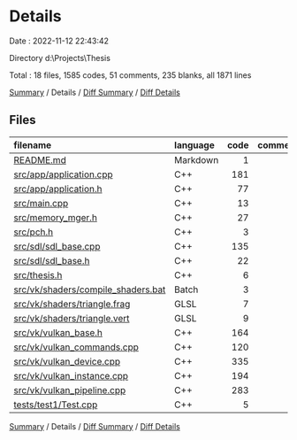 # Details

Date : 2022-11-12 22:43:42

Directory d:\\Projects\\Thesis

Total : 18 files,  1585 codes, 51 comments, 235 blanks, all 1871 lines

[Summary](results.md) / Details / [Diff Summary](diff.md) / [Diff Details](diff-details.md)

## Files
| filename | language | code | comment | blank | total |
| :--- | :--- | ---: | ---: | ---: | ---: |
| [README.md](/README.md) | Markdown | 1 | 0 | 1 | 2 |
| [src/app/application.cpp](/src/app/application.cpp) | C++ | 181 | 6 | 25 | 212 |
| [src/app/application.h](/src/app/application.h) | C++ | 77 | 5 | 11 | 93 |
| [src/main.cpp](/src/main.cpp) | C++ | 13 | 0 | 0 | 13 |
| [src/memory_mger.h](/src/memory_mger.h) | C++ | 27 | 5 | 9 | 41 |
| [src/pch.h](/src/pch.h) | C++ | 3 | 0 | 1 | 4 |
| [src/sdl/sdl_base.cpp](/src/sdl/sdl_base.cpp) | C++ | 135 | 0 | 15 | 150 |
| [src/sdl/sdl_base.h](/src/sdl/sdl_base.h) | C++ | 22 | 0 | 4 | 26 |
| [src/thesis.h](/src/thesis.h) | C++ | 6 | 0 | 3 | 9 |
| [src/vk/shaders/compile_shaders.bat](/src/vk/shaders/compile_shaders.bat) | Batch | 3 | 0 | 0 | 3 |
| [src/vk/shaders/triangle.frag](/src/vk/shaders/triangle.frag) | GLSL | 7 | 0 | 2 | 9 |
| [src/vk/shaders/triangle.vert](/src/vk/shaders/triangle.vert) | GLSL | 9 | 0 | 3 | 12 |
| [src/vk/vulkan_base.h](/src/vk/vulkan_base.h) | C++ | 164 | 4 | 29 | 197 |
| [src/vk/vulkan_commands.cpp](/src/vk/vulkan_commands.cpp) | C++ | 120 | 0 | 12 | 132 |
| [src/vk/vulkan_device.cpp](/src/vk/vulkan_device.cpp) | C++ | 335 | 1 | 60 | 396 |
| [src/vk/vulkan_instance.cpp](/src/vk/vulkan_instance.cpp) | C++ | 194 | 19 | 17 | 230 |
| [src/vk/vulkan_pipeline.cpp](/src/vk/vulkan_pipeline.cpp) | C++ | 283 | 11 | 42 | 336 |
| [tests/test1/Test.cpp](/tests/test1/Test.cpp) | C++ | 5 | 0 | 1 | 6 |

[Summary](results.md) / Details / [Diff Summary](diff.md) / [Diff Details](diff-details.md)